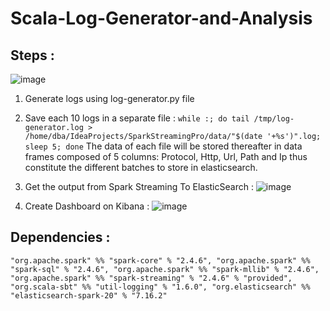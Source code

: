 # Scala-Log-Generator-and-Analysis
## Steps :
![image](../flow.png)
1. Generate logs using log-generator.py file
2. Save each 10 logs in a separate file :
`
while :; do
  tail /tmp/log-generator.log > /home/dba/IdeaProjects/SparkStreamingPro/data/"$(date '+%s')".log;
  sleep 5;
done
`
The data of each file will be stored thereafter in data
frames composed of 5 columns: Protocol, Http, Url, Path and Ip thus constitute
the different batches to store in elasticsearch.

3. Get the output from Spark Streaming To ElasticSearch :
![image](../elastic.png)
5. Create Dashboard on Kibana :
![image](../kibana.png)

## Dependencies :
`
  "org.apache.spark" %% "spark-core" % "2.4.6",
  "org.apache.spark" %% "spark-sql" % "2.4.6",
  "org.apache.spark" %% "spark-mllib" % "2.4.6",
  "org.apache.spark" %% "spark-streaming" % "2.4.6" % "provided",
  "org.scala-sbt" %% "util-logging" % "1.6.0",
"org.elasticsearch" %% "elasticsearch-spark-20" % "7.16.2"
`

